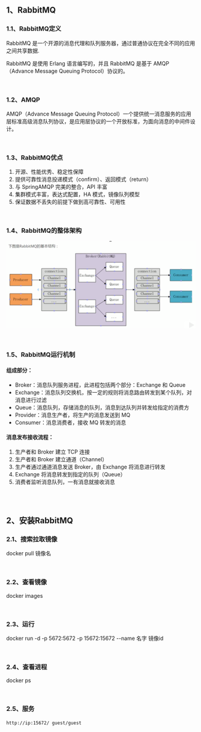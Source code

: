 ## 1、RabbitMQ

### 1.1、RabbitMQ定义

RabbitMQ 是一个开源的消息代理和队列服务器，通过普通协议在完全不同的应用之间共享数据.

RabbitMQ 是使用 Erlang 语言编写的，并且 RabbitMQ 是基于 AMQP（Advance Message Queuing Protocol）协议的。

<br>

### 1.2、AMQP

AMQP（Advance Message Queuing Protocol）一个提供统一消息服务的应用层标准高级消息队列协议，是应用层协议的一个开放标准，为面向消息的中间件设计。

<br>

### 1.3、RabbitMQ优点

1. 开源、性能优秀、稳定性保障
2. 提供可靠性消息投递模式（confirm）、返回模式（return）
3. 与 SpringAMQP 完美的整合，API 丰富
4. 集群模式丰富，表达式配置，HA 模式，镜像队列模型
5. 保证数据不丢失的前提下做到高可靠性、可用性

<br>

### 1.4、RabbitMQ的整体架构

![looper_2020-08-10_19-07-17.png](image/looper_2020-08-10_19-07-17.png)

<br>

### 1.5、RabbitMQ运行机制

#### 组成部分：

* Broker：消息队列服务进程，此进程包括两个部分：Exchange 和 Queue
* Exchange：消息队列交换机，按一定的规则将消息路由转发到某个队列，对消息进行过滤
* Queue：消息队列，存储消息的队列，消息到达队列并转发给指定的消费方
* Provider：消息生产者，将生产的消息发送到 MQ
* Consumer：消息消费者，接收 MQ 转发的消息

#### 消息发布接收流程：

1. 生产者和 Broker 建立 TCP 连接
2. 生产者和 Broker 建立通道（Channel）
3. 生产者通过通道消息发送 Broker，由 Exchange 将消息进行转发
4. Exchange 将消息转发到指定的队列（Queue）
5. 消费者监听消息队列，一有消息就接收消息

<br>

<br>

## 2、安装RabbitMQ

### 2.1、搜索拉取镜像

docker pull 镜像名

<br>

### 2.2、查看镜像

docker images

<br>

### 2.3、运行

docker run -d -p 5672:5672 -p 15672:15672 --name 名字 镜像id

<br>

### 2.4、查看进程

docker ps

<br>

### 2.5、服务

`http://ip:15672/ guest/guest`

<br>
